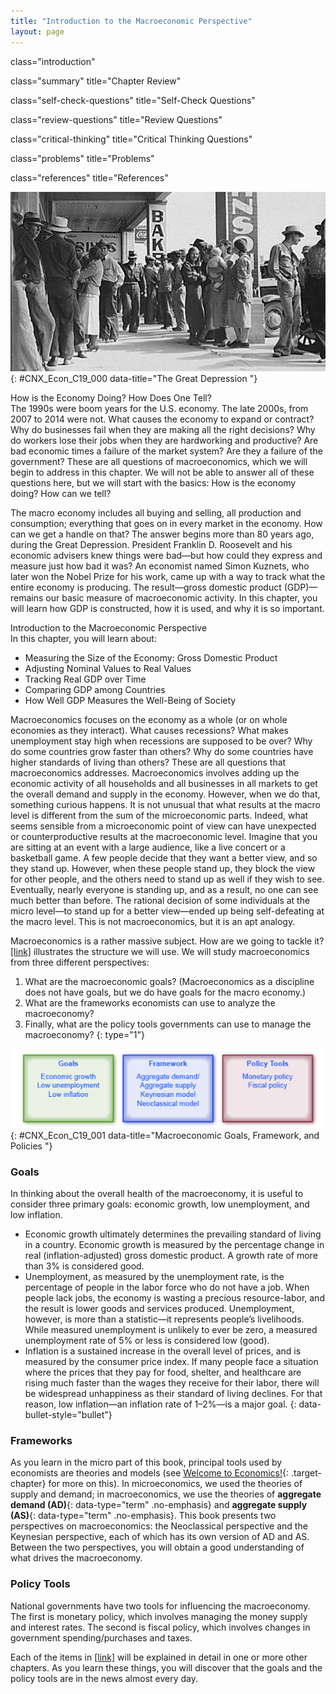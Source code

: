 ```yaml
---
title: "Introduction to the Macroeconomic Perspective"
layout: page
---
```



<cnx-pi data-type="cnx.flag.introduction"> class="introduction" </cnx-pi>

<cnx-pi data-type="cnx.eoc">class="summary" title="Chapter Review"</cnx-pi>

<cnx-pi data-type="cnx.eoc">class="self-check-questions" title="Self-Check Questions"</cnx-pi>

<cnx-pi data-type="cnx.eoc">class="review-questions" title="Review Questions"</cnx-pi>

<cnx-pi data-type="cnx.eoc">class="critical-thinking" title="Critical Thinking Questions"</cnx-pi>

<cnx-pi data-type="cnx.eoc">class="problems" title="Problems"</cnx-pi>

<cnx-pi data-type="cnx.eoc">class="references" title="References"</cnx-pi>

 ![The photograph shows people lined up outside a bank during the Great Depression awaiting their relief checks.](../resources/CNX_Econ_C19_000.jpg "At times, such as when many people are in need of government assistance, it is easy to tell how the economy is doing. This photograph shows people lined up during the Great Depression, waiting for relief checks. At other times, when some are doing well and others are not, it is more difficult to ascertain how the economy of a country is doing. (Credit: modification of work by the U.S. Library of Congress/Wikimedia Commons)"){: #CNX_Econ_C19_000 data-title="The Great Depression "}

<div data-type="note" class="economics bringhome" markdown="1">
<div data-type="title">
How is the Economy Doing? How Does One Tell?
</div>
The 1990s were boom years for the U.S. economy. The late 2000s, from 2007 to 2014 were not. What causes the economy to expand or contract? Why do businesses fail when they are making all the right decisions? Why do workers lose their jobs when they are hardworking and productive? Are bad economic times a failure of the market system? Are they a failure of the government? These are all questions of macroeconomics, which we will begin to address in this chapter. We will not be able to answer all of these questions here, but we will start with the basics: How is the economy doing? How can we tell?

The macro economy includes all buying and selling, all production and consumption; everything that goes on in every market in the economy. How can we get a handle on that? The answer begins more than 80 years ago, during the Great Depression. President Franklin D. Roosevelt and his economic advisers knew things were bad—but how could they express and measure just how bad it was? An economist named Simon Kuznets, who later won the Nobel Prize for his work, came up with a way to track what the entire economy is producing. The result—gross domestic product (GDP)—remains our basic measure of macroeconomic activity. In this chapter, you will learn how GDP is constructed, how it is used, and why it is so important.

</div>

<div data-type="note" class="economics chapter-objectives" markdown="1">
<div data-type="title">
Introduction to the Macroeconomic Perspective
</div>
In this chapter, you will learn about:

* Measuring the Size of the Economy: Gross Domestic Product
* Adjusting Nominal Values to Real Values
* Tracking Real GDP over Time
* Comparing GDP among Countries
* How Well GDP Measures the Well-Being of Society

</div>

Macroeconomics focuses on the economy as a whole (or on whole economies as they interact). What causes recessions? What makes unemployment stay high when recessions are supposed to be over? Why do some countries grow faster than others? Why do some countries have higher standards of living than others? These are all questions that macroeconomics addresses. Macroeconomics involves adding up the economic activity of all households and all businesses in all markets to get the overall demand and supply in the economy. However, when we do that, something curious happens. It is not unusual that what results at the macro level is different from the sum of the microeconomic parts. Indeed, what seems sensible from a microeconomic point of view can have unexpected or counterproductive results at the macroeconomic level. Imagine that you are sitting at an event with a large audience, like a live concert or a basketball game. A few people decide that they want a better view, and so they stand up. However, when these people stand up, they block the view for other people, and the others need to stand up as well if they wish to see. Eventually, nearly everyone is standing up, and as a result, no one can see much better than before. The rational decision of some individuals at the micro level—to stand up for a better view—ended up being self-defeating at the macro level. This is not macroeconomics, but it is an apt analogy.

Macroeconomics is a rather massive subject. How are we going to tackle it? [\[link\]](#CNX_Econ_C19_001) illustrates the structure we will use. We will study macroeconomics from three different perspectives:

1.  What are the macroeconomic goals? (Macroeconomics as a discipline does not have goals, but we do have goals for the macro economy.)
2.  What are the frameworks economists can use to analyze the macroeconomy?
3.  Finally, what are the policy tools governments can use to manage the macroeconomy?
{: type="1"}

 ![The illustration shows three boxes. The first is goals, the second is framework, the third is policy tools. Within each box are factors pertaining to the box.](../resources/CNX_Econ_C19_001.jpg "This chart shows what macroeconomics is about. The box on the left indicates a consensus of what are the most important goals for the macro economy, the middle box lists the frameworks economists use to analyze macroeconomic changes (such as inflation or recession), and the box on the right indicates the two tools the federal government uses to influence the macro economy."){: #CNX_Econ_C19_001 data-title="Macroeconomic Goals, Framework, and Policies "}

### Goals

In thinking about the overall health of the macroeconomy, it is useful to consider three primary goals: economic growth, low unemployment, and low inflation.

* Economic growth ultimately determines the prevailing standard of living in a country. Economic growth is measured by the percentage change in real (inflation-adjusted) gross domestic product. A growth rate of more than 3% is considered good.
* Unemployment, as measured by the unemployment rate, is the percentage of people in the labor force who do not have a job. When people lack jobs, the economy is wasting a precious resource-labor, and the result is lower goods and services produced. Unemployment, however, is more than a statistic—it represents people’s livelihoods. While measured unemployment is unlikely to ever be zero, a measured unemployment rate of 5% or less is considered low (good).
* Inflation is a sustained increase in the overall level of prices, and is measured by the consumer price index. If many people face a situation where the prices that they pay for food, shelter, and healthcare are rising much faster than the wages they receive for their labor, there will be widespread unhappiness as their standard of living declines. For that reason, low inflation—an inflation rate of 1–2%—is a major goal.
{: data-bullet-style="bullet"}

### Frameworks

As you learn in the micro part of this book, principal tools used by economists are theories and models (see [Welcome to Economics!](/m48590){: .target-chapter} for more on this). In microeconomics, we used the theories of supply and demand; in macroeconomics, we use the theories of **aggregate demand (AD)**{: data-type="term" .no-emphasis} and **aggregate supply (AS)**{: data-type="term" .no-emphasis}. This book presents two perspectives on macroeconomics: the Neoclassical perspective and the Keynesian perspective, each of which has its own version of AD and AS. Between the two perspectives, you will obtain a good understanding of what drives the macroeconomy.

### Policy Tools

National governments have two tools for influencing the macroeconomy. The first is monetary policy, which involves managing the money supply and interest rates. The second is fiscal policy, which involves changes in government spending/purchases and taxes.

Each of the items in [\[link\]](#CNX_Econ_C19_001) will be explained in detail in one or more other chapters. As you learn these things, you will discover that the goals and the policy tools are in the news almost every day.

